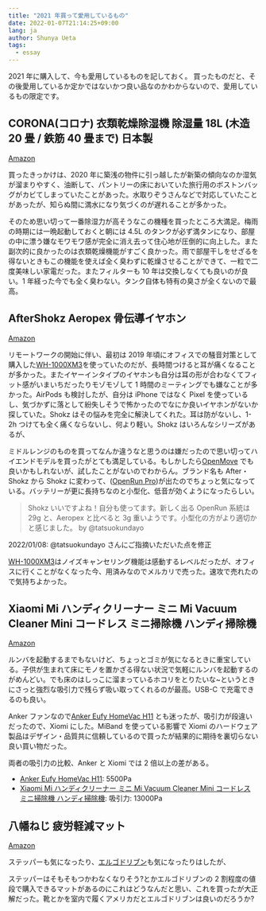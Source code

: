 ```yaml
---
title: "2021 年買って愛用しているもの"
date: 2022-01-07T21:14:25+09:00
lang: ja
author: Shunya Ueta
tags:
  - essay
---
```


2021 年に購入して、今も愛用しているものを記しておく。
買ったものだと、その後愛用しているか定かではないかつ良い品なのかわからないので、愛用しているもの限定です。

## CORONA(コロナ) 衣類乾燥除湿機 除湿量 18L (木造 20 畳 / 鉄筋 40 畳まで) 日本製

[Amazon](https://amzn.to/3eXeygM)

買ったきっかけは、2020 年に築浅の物件に引っ越したが新築の傾向なのか湿気が溜まりやすく、油断して、パントリーの床においていた旅行用のボストンバッグがカビてしまっていたことがあった。水取りぞうさんなどで対応していたことがあったが、知らぬ間に満水になり気づくのが遅れることが多かった。

そのため思い切って一番除湿力が高そうなこの機種を買ったところ大満足。梅雨の時期には一晩起動しておくと朝には 4.5L のタンクが必ず満タンになり、部屋の中に漂う嫌なモワモワ感が完全に消え去って住心地が圧倒的に向上した。また副次的に良かったのは衣類乾燥機能がすごく良かった。雨で部屋干しをせざるを得ないときもこの機能を使えば全く臭わずに乾燥させることができて、一粒で二度美味しい家電だった。またフィルターも 10 年は交換しなくても良いのが良い。1 年経った今でも全く臭わない。タンク自体も特有の臭さが全くないので最高。

## AfterShokz Aeropex 骨伝導イヤホン

[Amazon](https://amzn.to/3q33SDN)

リモートワークの開始に伴い、最初は 2019 年頃にオフィスでの騒音対策として購入した[WH-1000XM3](https://amzn.to/3zB9Uyt)を使っていたのだが、長時間つけると耳が痛くなることが多かった。またイヤーインタイプのイヤホンも自分は耳の形が合わなくてフィット感がいまいちだったりモゾモゾして 1 時間のミーティングでも嫌なことが多かった。AirPods も検討したが、自分は iPhone ではなく Pixel を使っているし、気づかずに落として紛失しそうで怖かったのでなにか良いイヤホンがないか探していた。Shokz はその悩みを完全に解決してくれた。耳は防がないし、1-2h つけても全く痛くならないし、何より軽い。Shokz はいろんなシリーズがあるが、

ミドルレンジのものを買ってなんか違うなと思うのは嫌だったので思い切ってハイエンドモデルを買ったがとても満足している。もしかしたら[OpenMove](https://amzn.to/3zIbOxu) でも良いかもしれないが、試したことがないのでわからん。ブランド名も After・Shokz から Shokz に変わって、([OpenRun Pro](https://youtu.be/TbI42klfmtg))が出たのでちょっと気になっている。バッテリーが更に長持ちなのと小型化、低音が効くようになったらしい。

> Shokz いいですよね！自分も使ってます。新しく出る OpenRun 系統は 29g と、Aeropex と比べると 3g 重いようです。小型化の方がより適切かと感じました。 by @tatsuokundayo

2022/01/08: @tatsuokundayo さんにご指摘いただいた点を修正

[WH-1000XM3](https://amzn.to/3zB9Uyt)はノイズキャンセリング機能は感動するレベルだったが、オフィスに行くことがなくなった今、用済みなのでメルカリで売った。速攻で売れたので気持ちよかった。

## Xiaomi Mi ハンディクリーナー ミニ Mi Vacuum Cleaner Mini コードレス ミニ掃除機 ハンディ掃除機

[Amazon](https://amzn.to/3JMOLGn)

ルンバを起動するまでもないけど、ちょっとゴミが気になるときに重宝している。子供が生まれて床にモノを置かざる得ない状況で気軽にルンバを起動するのがめんどい。でも床のはしっこに溜まっているホコリをとりたいな~というときにさっと強烈な吸引力で残らず吸い取ってくれるのが最高。USB-C で充電できるのも良い。

Anker ファンなので[Anker Eufy HomeVac H11](https://amzn.to/3G3S8Xe) とも迷ったが、吸引力が段違いだったので、Xiomi にした。MiBand を使っている影響で Xiomi のハードウェア製品はデザイン・品質共に信頼しているので買ったが結果的に期待を裏切らない良い買い物だった。

両者の吸引力の比較、Anker と Xiomi では 2 倍以上の差がある。

- [Anker Eufy HomeVac H11](https://amzn.to/3G3S8Xe): 5500Pa
- [Xiaomi Mi ハンディクリーナー ミニ Mi Vacuum Cleaner Mini コードレス ミニ掃除機 ハンディ掃除機](https://amzn.to/3JMOLGn): 吸引力: 13000Pa

## 八幡ねじ 疲労軽減マット

[Amazon](https://amzn.to/3Ga5LEb)

ステッパーも気になったり、[エルゴドリブン](https://amzn.to/3f2N9tM)も気になったりはしたが、

ステッパーはそもそもつかわなくなりそう?とかエルゴドリブンの 2 割程度の値段で購入できるマットがあるのにこれはどうなんだと思い、これを買ったが大正解だった。靴とかを室内で履くアメリカだとエルゴドリブンは良いのだろうか?
